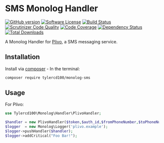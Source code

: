 # SMS Monolog Handler
[![GitHub version](https://badge.fury.io/gh/tylercd100%2Fmonolog-plivo.svg)](https://badge.fury.io/gh/tylercd100%2Fmonolog-plivo)
[![Software License](https://img.shields.io/badge/license-MIT-brightgreen.svg?style=flat-square)](LICENSE.md)
[![Build Status](https://travis-ci.org/tylercd100/monolog-plivo.svg?branch=master)](https://travis-ci.org/tylercd100/monolog-plivo)
[![Scrutinizer Code Quality](https://scrutinizer-ci.com/g/tylercd100/monolog-plivo/badges/quality-score.png?b=master)](https://scrutinizer-ci.com/g/tylercd100/monolog-plivo/?branch=master)
[![Code Coverage](https://scrutinizer-ci.com/g/tylercd100/monolog-plivo/badges/coverage.png?b=master)](https://scrutinizer-ci.com/g/tylercd100/monolog-plivo/?branch=master)
[![Dependency Status](https://www.versioneye.com/user/projects/56f3252c35630e0029db0187/badge.svg?style=flat)](https://www.versioneye.com/user/projects/56f3252c35630e0029db0187)
[![Total Downloads](https://img.shields.io/packagist/dt/tylercd100/monolog-plivo.svg?style=flat-square)](https://packagist.org/packages/tylercd100/monolog-plivo)

A Monolog Handler for [Plivo](https://www.plivo.com/), a SMS messaging service.

## Installation

Install via [composer](https://getcomposer.org/) - In the terminal:
```bash
composer require tylercd100/monolog-sms
```

## Usage
For Plivo:
```php
use Tylercd100\Monolog\Handler\PlivoHandler;

$handler = new PlivoHandler($token,$auth_id,$fromPhoneNumber,$toPhoneNumber);
$logger  = new Monolog\Logger('plivo.example');
$logger->pushHandler($handler);
$logger->addCritical("Foo Bar!");
```
